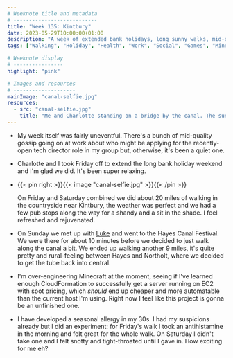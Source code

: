 ```yaml
---
# Weeknote title and metadata
# ---------------------------
title: "Week 135: Kintbury"
date: 2023-05-29T10:00:00+01:00
description: "A week of extended bank holidays, long sunny walks, mid-quality gossip, lots of canals, over-engineering Minecraft, and developing a seasonal allergy."
tags: ["Walking", "Holiday", "Health", "Work", "Social", "Games", "Minecraft"]

# Weeknote display
# ----------------
highlight: "pink"

# Images and resources
# --------------------
mainImage: "canal-selfie.jpg"
resources:
  - src: "canal-selfie.jpg"
    title: "Me and Charlotte standing on a bridge by the canal. The sun is shining and everything is very green"
---
```


  * My week itself was fairly uneventful. There's a bunch of mid-quality gossip going on at work about who might be applying for the recently-open tech director role in my group but, otherwise, it's been a quiet one.

  * Charlotte and I took Friday off to extend the long bank holiday weekend and I'm glad we did. It's been super relaxing.

  * {{< pin right >}}{{< image "canal-selfie.jpg" >}}{{< /pin >}}

    On Friday and Saturday combined we did about 20 miles of walking in the countryside near Kintbury, the weather was perfect and we had a few pub stops along the way for a shandy and a sit in the shade. I feel refreshed and rejuvenated.

  * On Sunday we met up with [Luke](https://lukeblaney.co.uk/) and went to the Hayes Canal Festival. We were there for about 10 minutes before we decided to just walk along the canal a bit. We ended up walking another 9 miles, it's quite pretty and rural-feeling between Hayes and Northolt, where we decided to get the tube back into central.

  * I'm over-engineering Minecraft at the moment, seeing if I've learned enough CloudFormation to successfully get a server running on EC2 with spot pricing, which _should_ end up cheaper and more automatable than the current host I'm using. Right now I feel like this project is gonna be an unfinished one.

  * I have developed a seasonal allergy in my 30s. I had my suspicions already but I did an experiment: for Friday's walk I took an antihistamine in the morning and felt great for the whole walk. On Saturday I didn't take one and I felt snotty and tight-throated until I gave in. How exciting for me eh?
